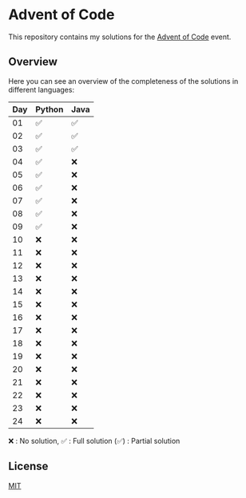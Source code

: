 
# Advent of Code

  

This repository contains my solutions for the [Advent of Code](https://adventofcode.com) event.

  
  

## Overview

Here you can see an overview of the completeness of the solutions in different languages:

| Day | Python | Java |
|--|--|--|
|01|✅|✅|
|02|✅|✅|
|03|✅|✅|
|04|✅|❌|
|05|✅|❌|
|06|✅|❌|
|07|✅|❌|
|08|✅|❌|
|09|✅|❌|
|10|❌|❌|
|11|❌|❌|
|12|❌|❌|
|13|❌|❌|
|14|❌|❌|
|15|❌|❌|
|16|❌|❌|
|17|❌|❌|
|18|❌|❌|
|19|❌|❌|
|20|❌|❌|
|21|❌|❌|
|22|❌|❌|
|23|❌|❌|
|24|❌|❌|

❌   : No solution,
✅   : Full solution
(✅) : Partial solution

## License

[MIT](https://choosealicense.com/licenses/mit/)
